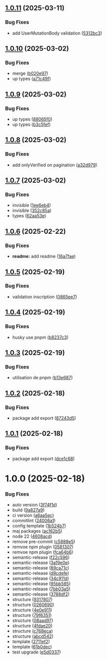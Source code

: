 ## [1.0.11](https://github.com/Actunime/validations/compare/v1.0.10...v1.0.11) (2025-03-11)


### Bug Fixes

* add UserMutationBody validation ([5312bc3](https://github.com/Actunime/validations/commit/5312bc3f557b9ba9a60da7b81146c09bed7514c6))

## [1.0.10](https://github.com/Actunime/validations/compare/v1.0.9...v1.0.10) (2025-03-02)


### Bug Fixes

* merge ([b020e97](https://github.com/Actunime/validations/commit/b020e97ddd6627c832fed60d4a1e2a499196dfc1))
* up types ([a71c49f](https://github.com/Actunime/validations/commit/a71c49fb195e8b0d233b4d1d2c18a300acc4dd50))

## [1.0.9](https://github.com/Actunime/validations/compare/v1.0.8...v1.0.9) (2025-03-02)


### Bug Fixes

* up types ([88065f0](https://github.com/Actunime/validations/commit/88065f0fa3c15c16e3648cfaf8da278bd520279f))
* up types ([b3c5fef](https://github.com/Actunime/validations/commit/b3c5fef38ab8b7f5ebf610b88b8081bc80d09c95))

## [1.0.8](https://github.com/Actunime/validations/compare/v1.0.7...v1.0.8) (2025-03-02)


### Bug Fixes

* add onlyVerified on pagination ([a32d979](https://github.com/Actunime/validations/commit/a32d979cf2ab7023d5caa19a163b7548e369daf0))

## [1.0.7](https://github.com/Actunime/validations/compare/v1.0.6...v1.0.7) (2025-03-02)


### Bug Fixes

* invisible ([1ee6eb4](https://github.com/Actunime/validations/commit/1ee6eb4e5782ee59a32888d97da184cc3b0876c1))
* invisible ([352c85a](https://github.com/Actunime/validations/commit/352c85afe8591fa96bee962c715ffe21da72daf8))
* types ([62aa53e](https://github.com/Actunime/validations/commit/62aa53e33b9eeb1095bc52e858433e01b0d54998))

## [1.0.6](https://github.com/Actunime/validations/compare/v1.0.5...v1.0.6) (2025-02-22)


### Bug Fixes

* **readme:** add readme ([16a7fae](https://github.com/Actunime/validations/commit/16a7faed904fb644217fe88c9e6f4e7049523e49))

## [1.0.5](https://github.com/Actunime/validations/compare/v1.0.4...v1.0.5) (2025-02-19)


### Bug Fixes

* validation inscription ([0865ee7](https://github.com/Actunime/validations/commit/0865ee789e80042ca09a07f29ebf5dc178e74c59))

## [1.0.4](https://github.com/Actunime/validations/compare/v1.0.3...v1.0.4) (2025-02-19)


### Bug Fixes

* husky use pnpm ([b8237c3](https://github.com/Actunime/validations/commit/b8237c3ed469d41564b38bf5249d6d0e7712e58c))

## [1.0.3](https://github.com/Actunime/validations/compare/v1.0.2...v1.0.3) (2025-02-19)


### Bug Fixes

* utilisation de pnpm ([b13e687](https://github.com/Actunime/validations/commit/b13e6873225952736a068bca385a1c03a1e62f84))

## [1.0.2](https://github.com/Actunime/validations/compare/v1.0.1...v1.0.2) (2025-02-18)


### Bug Fixes

* package add export ([87243d5](https://github.com/Actunime/validations/commit/87243d506378f0a462da62e2ccf2c756aab923af))

## [1.0.1](https://github.com/Actunime/validations/compare/v1.0.0...v1.0.1) (2025-02-18)


### Bug Fixes

* package add export ([dce1c68](https://github.com/Actunime/validations/commit/dce1c6813aa0527518c4eadff43be6eb63b2a720))

# 1.0.0 (2025-02-18)


### Bug Fixes

* auto version ([3f74f1d](https://github.com/Actunime/validations/commit/3f74f1de0d2028e389590f578bd6f69c5d48f4d0))
* build ([9a827a9](https://github.com/Actunime/validations/commit/9a827a99446c0d85521ec96fee8771ebf15a24b2))
* ci version ([a6aa5ec](https://github.com/Actunime/validations/commit/a6aa5ec44223f41a1d76c31d9befa811e56ae268))
* commitlint ([24006a1](https://github.com/Actunime/validations/commit/24006a1923f6af566ffb5a1b29c66114c38214b5))
* config template ([1b524b7](https://github.com/Actunime/validations/commit/1b524b7e02ad14bf74500404c757f0695bb7a361))
* maj packages ([ac162b5](https://github.com/Actunime/validations/commit/ac162b501ac36f1fe651b644044d90c903fa07e2))
* node 22 ([4608acd](https://github.com/Actunime/validations/commit/4608acdf66d828e8c2a6d94c960b661d227b7876))
* remove pre-commit ([c5888e5](https://github.com/Actunime/validations/commit/c5888e519c347fe4fe0e4f9cff18d2f9edcd0c37))
* remvoe npm plugin ([0581307](https://github.com/Actunime/validations/commit/05813074abe65ff28b3c7a5b43cf0bd4b6dc4114))
* remvoe npm plugin ([fca64b6](https://github.com/Actunime/validations/commit/fca64b63058b7ce86c66223ce2ab779665a562f5))
* semantic-release ([f22c596](https://github.com/Actunime/validations/commit/f22c596157bf9b6226a6eff6e14e2abf9fa912c6))
* semantic-release ([3a19e0e](https://github.com/Actunime/validations/commit/3a19e0ee4c765945c01d68c7888327a1940b5da2))
* semantic-release ([89ca71c](https://github.com/Actunime/validations/commit/89ca71c6a3288e53618b7983a013d5af6de10775))
* semantic-release ([d9cdefe](https://github.com/Actunime/validations/commit/d9cdefe510c1d9382fe7f8c7b9c2e013db27459b))
* semantic-release ([34c911d](https://github.com/Actunime/validations/commit/34c911d0f35bad1952a8da6e2709e0fb13a39f56))
* semantic-release ([95bb585](https://github.com/Actunime/validations/commit/95bb585cec37d37fd4b190f7683a123ab415e949))
* semantic-release ([7bb03a5](https://github.com/Actunime/validations/commit/7bb03a557f99248009a50945793dbb84fbf2c7e4))
* semantic-release ([3788df2](https://github.com/Actunime/validations/commit/3788df2d2babaa5f61000856568699d766312450))
* structure ([9317807](https://github.com/Actunime/validations/commit/9317807e6226df05dcb39ec926dcac126418ecd8))
* structure ([0260690](https://github.com/Actunime/validations/commit/0260690460b8767158ac9c2bd1ab00ed0dfddd35))
* structure ([4e0e911](https://github.com/Actunime/validations/commit/4e0e91149e8f6d834f5d776865f5c258ed611ab5))
* structure ([79f6351](https://github.com/Actunime/validations/commit/79f6351252c93c44b0eb339ecadde3763a115e4d))
* structure ([08aad97](https://github.com/Actunime/validations/commit/08aad97ef650db962c6e430e5fba7df840bf5a16))
* structure ([4fdae20](https://github.com/Actunime/validations/commit/4fdae2079c299900065d67d17f51439786089415))
* structure ([c768eca](https://github.com/Actunime/validations/commit/c768eca88660e3f645fc49a02e49a681e3d520f7))
* structure ([abcd542](https://github.com/Actunime/validations/commit/abcd542ab872c1cea7d5534b11c7aadd586d2524))
* template ([2711ef2](https://github.com/Actunime/validations/commit/2711ef278cf75f0a97f707d651a6467e4ca1e85c))
* template ([61b0dec](https://github.com/Actunime/validations/commit/61b0decc2813e7a15a64086e96262735bfa1cae5))
* test upgrade ([e5d0337](https://github.com/Actunime/validations/commit/e5d0337676f216a685837cd02a43c56a48825299))
